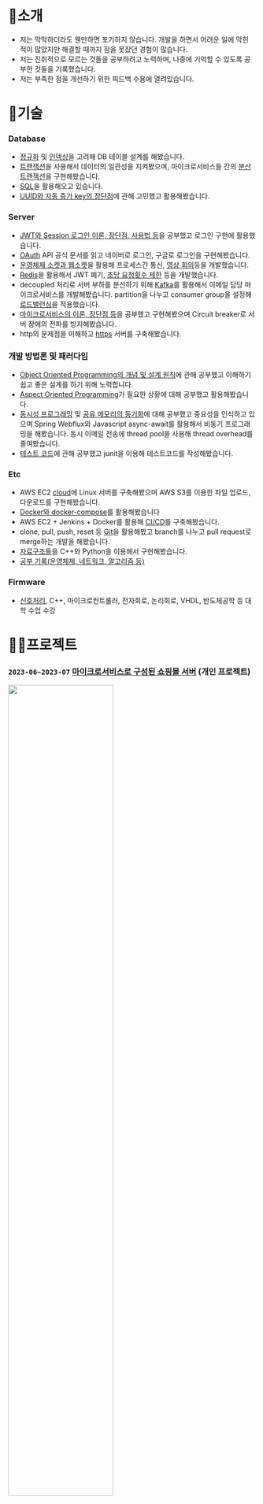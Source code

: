 # 🙌소개
- 저는 막막하더라도 웬만하면 포기하지 않습니다. 개발을 하면서 어려운 일에 막힌 적이 많았지만 해결할 때까지 잠을 못잤던 경험이 많습니다.
- 저는 진취적으로 모르는 것들을 공부하려고 노력하며, 나중에 기억할 수 있도록 공부한 것들을 기록했습니다.
- 저는 부족한 점을 개선하기 위한 피드백 수용에 열려있습니다.

# 🌠기술
### Database
- [정규화](https://github.com/vacu9708/Fundamental-knowledge/tree/main/Database/Normalization) 및 [인덱싱](https://github.com/vacu9708/Fundamental-knowledge/tree/main/Database/Indexing)을 고려해 DB 테이블 설계를 해봤습니다.
- [트랜잭션](https://github.com/vacu9708/Fundamental-knowledge/tree/main/Database/Transaction)을 사용해서 데이터의 일관성을 지켜봤으며, 마이크로서비스들 간의 [분산 트랜잭션](https://github.com/vacu9708/Fundamental-knowledge/tree/main/Web%20development/Server-side/Microservices%20architecture/Saga%20pattern)을 구현해봤습니다.
- [SQL](https://github.com/vacu9708/Algorithm/tree/main/Algorithm%20traning/SQL%20training)을 활용해오고 있습니다.
- [UUID와 자동 증가 key의 장단점](https://github.com/vacu9708/Fundamental-knowledge/tree/main/Database/UUID%20VS%20Sequential%20as%20a%20primary%20key)에 관해 고민했고 활용해봤습니다.
### Server
- [JWT와 Session 로그인 이론, 장단점, 사용법 등](https://github.com/vacu9708/Fundamental-knowledge/tree/main/Web%20development/Auth/JWT%2C%20session)을 공부했고 로그인 구현에 활용했습니다.
- [OAuth](https://github.com/vacu9708/Fundamental-knowledge/tree/main/Web%20development/Auth/OAuth) API 공식 문서를 읽고 네이버로 로그인, 구글로 로그인을 구현해봤습니다.
- [운영체제 소켓과 웹소켓](https://github.com/vacu9708/Fundamental-knowledge/tree/main/Web%20development/Socket%20(websocket))을 활용해 프로세스간 통신, [영상 회의](https://github.com/vacu9708/video-conference)등을 개발했습니다.
- [Redis](https://github.com/vacu9708/Fundamental-knowledge/tree/main/Database/Redis)을 활용해서 JWT 폐기, [초당 요청횟수 제한](https://github.com/vacu9708/Fundamental-knowledge/tree/main/Web%20development/Server-side/Rate%20limiting) 등을 개발했습니다.
- decoupled 처리로 서버 부하를 분산하기 위해 [Kafka](https://github.com/vacu9708/Tools-etc/tree/main/Messaging%20system(Kafka))를 활용해서 이메일 담당 마이크로서비스를 개발해봤습니다. partition을 나누고 consumer group을 설정해 [로드밸런싱](https://github.com/vacu9708/Fundamental-knowledge/tree/main/Web%20development/Server-side/Service%20discovery%2C%20Load%20balancing)을 적용했습니다.
- [마이크로서비스의 이론, 장단점 등](https://github.com/vacu9708/Fundamental-knowledge/tree/main/Web%20development/Server-side/Microservices%20architecture/Concepts)을 공부했고 구현해봤으며 Circuit breaker로 서버 장애의 전파를 방지해봤습니다.
- http의 문제점을 이해하고 [https](https://github.com/vacu9708/Fundamental-knowledge/tree/main/Web%20development/Security/Encryption) 서버를 구축해봤습니다.
### 개발 방법론 및 패러다임
- [Object Oriented Programming의 개념 및 설계 원칙](https://github.com/vacu9708/Fundamental-knowledge/tree/main/Development%20methodology%20and%20paradigm/Object%20Oriented%20Programming)에 관해 공부했고 이해하기 쉽고 좋은 설계를 하기 위해 노력합니다.
- [Aspect Oriented Programming](https://github.com/vacu9708/Fundamental-knowledge/tree/main/Development%20methodology%20and%20paradigm/Aspect%20Orient%20Programming)가 필요한 상황에 대해 공부했고 활용해봤습니다.
- [동시성 프로그래밍](https://github.com/vacu9708/Fundamental-knowledge/tree/main/Development%20methodology%20and%20paradigm/Concurrent%20programming) 및 [공유 메모리의 동기화](https://github.com/vacu9708/Fundamental-knowledge/tree/main/Operating%20system/Process%20synchronization)에 대해 공부했고 중요성을 인식하고 있으며 Spring Webflux와 Javascript async-await를 활용해서 비동기 프로그래밍을 해봤습니다. 동시 이메일 전송에 thread pool을 사용해 thread overhead를 줄여봤습니다.
- [테스트 코드](https://github.com/vacu9708/Fundamental-knowledge/tree/main/Development%20methodology%20and%20paradigm/DevOps/Testing)에 관해 공부했고 junit을 이용해 테스트코드를 작성해봤습니다.
### Etc
- AWS EC2 [cloud](https://github.com/vacu9708/Fundamental-knowledge/tree/main/Web%20development/Server-side/Cloud)에 Linux 서버를 구축해봤으며 AWS S3를 이용한 파일 업로드, 다운로드를 구현해봤습니다.
- [Docker와 docker-compose](https://github.com/vacu9708/Fundamental-knowledge/tree/main/Development%20methodology%20and%20paradigm/DevOps/Containerization)를 활용해봤습니다
- AWS EC2 + Jenkins + Docker를 활용해 [CI/CD](https://github.com/vacu9708/Fundamental-knowledge/tree/main/Development%20methodology%20and%20paradigm/DevOps/CI%2CCD)를 구축해봤습니다.
- clone, pull, push, reset 등 [Git](https://github.com/vacu9708/Tools-etc/tree/main/Git)을 활용해봤고 branch를 나누고 pull request로 merge하는 개발을 해봤습니다.
- [자료구조들](https://github.com/vacu9708/Data-structure)을 C++와 Python을 이용해서 구현해봤습니다.
- [공부 기록(운영체제, 네트워크, 알고리즘 등)](https://github.com/vacu9708/Fundamental-knowledge)
### Firmware
- [신호처리](https://github.com/vacu9708/Signal-processing), C++, 마이크로컨트롤러, 전자회로, 논리회로, VHDL, 반도체공학 등 대학 수업 수강

# 🧑‍🏭프로젝트
### `2023-06~2023-07` [마이크로서비스로 구성된 쇼핑몰 서버](https://github.com/vacu9708/Shopping-mall) (개인 프로젝트)
<img src="https://github.com/vacu9708/WHO-AM-I/assets/67142421/b388707e-59d4-4d83-b6cf-bf83fbab1d02" width="65%"><br>
<img src="https://github.com/vacu9708/WHO-AM-I/assets/67142421/afd85c78-3db2-4f34-85b7-e2e04dbc0e4b" width="65%"><br>
- Spring을 기반으로 쇼핑몰에 필요한 API 개발
- 코드 작성 전에 아키텍처를 시각화
- 분산 시스템, Kafka(로드밸런싱), 비동기 처리, Redis, JWT 등 최대한 많은 트래픽을 처리하기 위해 노력
---

### `2022-09 ~ 2022-11` [영상 회의](https://github.com/vacu9708/video-conference) (개인 프로젝트)
<img src="https://github.com/vacu9708/WHO-AM-I/assets/67142421/17c4c315-af24-4067-8def-6413399343e0" width="70%"><br>
- React와 Javascript 내장 API webRTC를 이용해 3명 이상 인원이 채팅 및 영상 통화를 할 수 있는 웹 페이지 개발
- 브라우저의 보안정책을 지키기 위해 보안을 위해 https 적용
---

### `2022-05 ~ 2022-12` [주차 정보 알림이](https://github.com/vacu9708/Smart-CCTV) (대학교 팀 프로젝트)
<img src="https://github.com/vacu9708/WHO-AM-I/assets/67142421/9a6fa318-5d00-458c-bb5e-03a3105114cf" width="70%"><br>
- Python, Arduino, Raspberry pi 등을 이용해 차를 추적하고 주차정보를 LED 로 보여주는 임베디드 시스템 개발.
- 주차공간을 찾을 때 낭비되는 시간을 줄이는 것이 목표
---

### `2020-04` [기타 튜닝기](https://github.com/vacu9708/Guitar-tuner) (대학교 개인 프로젝트)
![image](https://github.com/vacu9708/WHO-AM-I/assets/67142421/343937f2-4515-4fd1-91eb-ee834690f735)<br>
<img src="https://github.com/vacu9708/WHO-AM-I/assets/67142421/5a4266c7-eaea-4b97-96ae-4e87b6524b30" width="60%"><br>
- (Arduino C언어, Python등 활용)악기의 튜닝을 도와주는 임베디드 시스템 개발
- 소리 분석기가 어떻게 작동하는지 연구했고 [고속 푸리에변환](https://github.com/vacu9708/Signal-processing/tree/main/Fourier%20transform)을 공부하면서 신호처리의 수학이 실생활에서 어떻게 적용되는지 이해를 얻게됨
---

### 기타 프로젝트
- (Python selenium, C# 등) : 친구의 요청과 피드백을 받아 지정한 웹 페이지의 업데이트 내용을 알려주는 [새 정보 알리미](https://github.com/vacu9708/Information_notifier) 개발
- (Typescript, React, nodeJS 등) : [To-do list](https://github.com/vacu9708/To-do-list), [nestJS 과제](https://github.com/vacu9708/nestjs_assignment_before_interview) 등 개발
- (C++, winAPI) : [메모리 관리](https://github.com/vacu9708/Fundamental-knowledge/tree/main/Etc/Automatic%20memory%20management)가 수동이라는 특징을 활용해 [게임 메모리 해킹](https://github.com/vacu9708/hacking), [간단한](https://github.com/vacu9708/Red-light-green-light) [게임](https://github.com/vacu9708/Dodge-pieces-of-poop) 등 개발

---

# 🥇성취
- `2022.01.20` 인천대학교 LINC 3.0 사업단 [2022 LINC3.0 캡스톤디자인 경진대회]
  - "옥내 주차장 주차면 입출차 예측 알림등 시스템", **대상**
